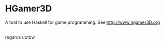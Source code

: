 HGamer3D
========

A tool to use Haskell for game programming. See http://www.hgamer3D.org .

regards
uotbw

